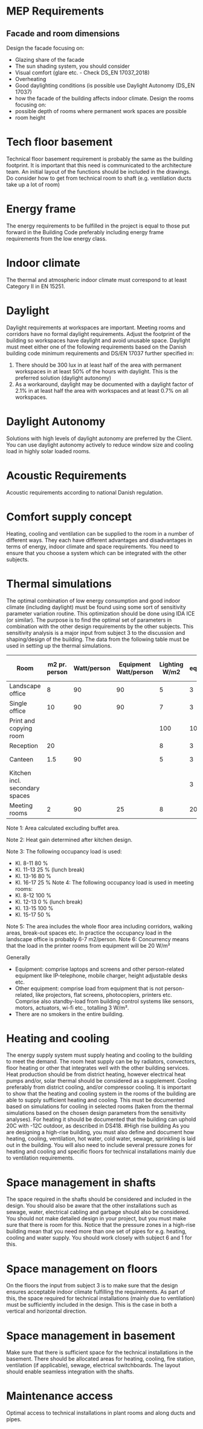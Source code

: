 # MEP Requirements

## Facade and room dimensions
Design the facade focusing on:
- Glazing share of the facade
- The sun shading system, you should consider
- Visual comfort (glare etc. - Check DS_EN 17037_2018)
- Overheating
- Good daylighting conditions (is possible use Daylight Autonomy (DS_EN 17037)
- how the facade of the building affects indoor climate.
Design the rooms focusing on:
-	possible depth of rooms where permanent work spaces are possible
-	room height

# Tech floor basement
Technical floor basement requirement is probably the same as the building footprint. It is important that this need is communicated to the architecture team. An initial layout of the functions should be included in the drawings. Do consider how to get from technical room to shaft (e.g. ventilation ducts take up a lot of room)
# Energy frame
The energy requirements to be fulfilled in the project is equal to those put forward in the Building Code preferably including energy frame requirements from the low energy class.
# Indoor climate
The thermal and atmospheric indoor climate must correspond to at least Category II in EN 15251.
# Daylight
Daylight requirements at workspaces are important. Meeting rooms and corridors have no formal daylight requirements. Adjust the footprint of the building so workspaces have daylight and avoid unusable space.
Daylight must meet either one of the following requirements based on the Danish building code minimum requirements and DS/EN 17037 further specified in:
1.	There should be 300 lux in at least half of the area with permanent workspaces in at least 50% of the hours with daylight. This is the preferred solution (daylight autonomy)
2.	As a workaround, daylight may be documented with a daylight factor of 2.1% in at least half the area with workspaces and at least 0.7% on all workspaces.
# Daylight Autonomy
Solutions with high levels of daylight autonomy are preferred by the Client. You can use daylight autonomy actively to reduce window size and cooling load in highly solar loaded rooms.
# Acoustic Requirements
Acoustic requirements according to national Danish regulation.
# Comfort supply concept
Heating, cooling and ventilation can be supplied to the room in a number of different ways. They each have different advantages and disadvantages in terms of energy, indoor climate and space requirements. You need to ensure that you choose a system which can be integrated with the other subjects.
# Thermal simulations
The optimal combination of low energy consumption and good indoor climate (including daylight) must be found using some sort of sensitivity parameter variation routine. This optimization should be done using IDA ICE (or similar). The purpose is to find the optimal set of parameters in combination with the other design requirements by the other subjects. This sensitivity analysis is a major input from subject 3 to the discussion and shaping/design of the building.
The data from the following table must be used in setting up the thermal simulations.

| Room   | m2 pr. person   | Watt/person   | Equipment Watt/person   |Lighting W/m2   | Other equipment W/m2   | Notes  |
|---|---|---|---|---|---|---|
| Landscape office   | 8   | 90   | 90   | 5   | 3   | Note 3,5   |
| Single office  | 10 | 90   | 90   | 7   | 3   |   |
| Print and copying room   |   |   |   | 100   | 100  | Note 6   |
| Reception   | 20   |   |   | 8   | 3   |   |
| Canteen   | 1.5   | 90   |   | 5   | 3   | Note 1   |
| Kitchen incl. secondary spaces  |   |   |   |   | 3   | Note 2   |
| Meeting rooms   | 2   | 90   | 25   | 8   | 20   | Note 4   |

Note 1: Area calculated excluding buffet area.

Note 2: Heat gain determined after kitchen design.

Note 3: The following occupancy load is used:
- Kl. 8-11 80 %
- Kl. 11-13 25 % (lunch break)
- Kl. 13-16 80 %
- Kl. 16-17 25 %
Note 4: The following occupancy load is used in meeting rooms:
- Kl. 8-12 100 %
- Kl. 12-13 0 % (lunch break)
- Kl. 13-15 100 %
- Kl. 15-17 50 %

Note 5: The area includes the whole floor area including corridors, walking areas, break-out spaces etc. In practice the occupancy load in the landscape office is probably 6-7 m2/person.
Note 6: Concurrency means that the load in the printer rooms from equipment will be 20 W/m²

Generally
- Equipment: comprise laptops and screens and other person-related equipment like IP-telephone, mobile charger, height adjustable desks etc.
- Other equipment: comprise load from equipment that is not person-related, like projectors, flat screens, photocopiers, printers etc. Comprise also standby-load from building control systems like sensors, motors, actuators, wi-fi etc., totalling 3 W/m².
- There are no smokers in the entire building.

# Heating and cooling
The energy supply system must supply heating and cooling to the building to meet the demand. The room heat supply can be by radiators, convectors, floor heating or other that integrates well with the other building services. Heat production should be from district heating, however electrical heat pumps and/or, solar thermal should be considered as a supplement. Cooling preferably from district cooling, and/or compressor cooling. It is important to show that the heating and cooling system in the rooms of the building are able to supply sufficient heating and cooling. This must be documented based on simulations for cooling in selected rooms (taken from the thermal simulations based on the chosen design parameters from the sensitivity analyses). For heating it should be documented that the building can uphold 20C with -12C outdoor, as described in DS418.
#High rise building
As you are designing a high-rise building, you must also define and document how heating, cooling, ventilation, hot water, cold water, sewage, sprinkling is laid out in the building. You will also need to include several pressure zones for heating and cooling and specific floors for technical installations mainly due to ventilation requirements.
# Space management in shafts
The space required in the shafts should be considered and included in the design. You should also be aware that the other installations such as sewage, water, electrical cabling and garbage should also be considered. You should not make detailed design in your project, but you must make sure that there is room for this. Notice that the pressure zones in a high-rise building mean that you need more than one set of pipes for e.g. heating, cooling and water supply. You should work closely with subject 6 and 1 for this.
# Space management on floors
On the floors the input from subject 3 is to make sure that the design ensures acceptable indoor climate fulfilling the requirements. As part of this, the space required for technical installations (mainly due to ventilation) must be sufficiently included in the design. This is the case in both a vertical and horizontal direction.
# Space management in basement 
Make sure that there is sufficient space for the technical installations in the basement. There should be allocated areas for heating, cooling, fire station, ventilation (if applicable), sewage, electrical switchboards. The layout should enable seamless integration with the shafts. 
# Maintenance access
Optimal access to technical installations in plant rooms and along ducts and pipes.
